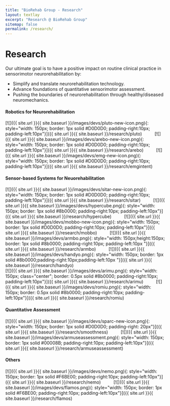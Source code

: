 ```yaml
---
title: "BioRehab Group - Research"
layout: textlay
excerpt: "Research @ BioRehab Group"
sitemap: false
permalink: /research/
---
```


# Research

Our ultimate goal is to have a positive impact on routine clinical practice in sensorimotor neurorehabilitation by: 
* Simplify and translate neurorehabilitation technology.
* Advance foundations of quantitative sensorimotor assessment.
* Pushing the boundaries of neurorehabilitation through healthy/diseased neuromechanics.

#### **Robotics for Neurorehabilitation**
[![]({{ site.url }}{{ site.baseurl }}/images/devs/pluto-new-icon.png){: style="width: 150px; border: 1px solid #D0D0D0; padding-right:10px; padding-left:10px"}]({{ site.url }}{{ site.baseurl }}/research/pluto) &emsp; &emsp; 
[![]({{ site.url }}{{ site.baseurl }}/images/devs/arebo-new-icon.png){: style="width: 150px; border: 1px solid #D0D0D0; padding-right:10px; padding-left:10px"}]({{ site.url }}{{ site.baseurl }}/research/arebo) &emsp; &emsp; 
[![]({{ site.url }}{{ site.baseurl }}/images/devs/emg-new-icon.png){: style="width: 150px; border: 1px solid #D0D0D0; padding-right:10px; padding-left:10px"}]({{ site.url }}{{ site.baseurl }}/research/emgintent)

#### **Sensor-based Systems for Neuorehabilitation**
[![]({{ site.url }}{{ site.baseurl }}/images/devs/sitar-new-icon.png){: style="width: 150px; border: 1px solid #D0D0D0; padding-right:10px; padding-left:10px"}]({{ site.url }}{{ site.baseurl }}/research/sitar) &emsp; &emsp; 
[![]({{ site.url }}{{ site.baseurl }}/images/devs/hypercube.png){: style="width: 150px; border: 1px solid #8b0000; padding-right:10px; padding-left:10px"}]({{ site.url }}{{ site.baseurl }}/research/hypercube) &emsp; &emsp; 
[![]({{ site.url }}{{ site.baseurl }}/images/devs/mobbo-new-icon.png){: style="width: 150px; border: 1px solid #D0D0D0; padding-right:10px; padding-left:10px"}]({{ site.url }}{{ site.baseurl }}/research/mobbo) &emsp; &emsp;
[![]({{ site.url }}{{ site.baseurl }}/images/devs/armbo.png){: style="width: 150px;height:150px; border: 1px solid #8b0000; padding-right:10px; padding-left:10px  "}]({{ site.url }}{{ site.baseurl }}/research/armbo) &emsp; &emsp;
[![]({{ site.url }}{{ site.baseurl }}/images/devs/handyo.png){: style="width: 150px;  border: 1px solid #8b0000;padding-right:10px;padding-left:10px "}]({{ site.url }}{{ site.baseurl }}/research/handyo) 
 <br> 
[![]({{ site.url }}{{ site.baseurl }}/images/devs/arimu.png){: style="width: 150px; class="center"; border: 0.5px solid #8b0000; padding-right:10px; padding-left:10px"}]({{ site.url }}{{ site.baseurl }}/research/arimu) &emsp; &emsp; 
[![]({{ site.url }}{{ site.baseurl }}/images/devs/romiu.png){: style="width: 150px; border: 0.5px solid #8b0000; padding-right:10px; padding-left:10px"}]({{ site.url }}{{ site.baseurl }}/research/romiu) 

#### **Quantitative Assessment**
[![]({{ site.url }}{{ site.baseurl }}/images/devs/sparc-new-icon.png){: style="width: 150px; border: 1px solid #D0D0D0; padding-right: 20px"}]({{ site.url }}{{ site.baseurl }}/research/smoothness) &emsp; &emsp;
[![]({{ site.url }}{{ site.baseurl }}/images/devs/armuseassessment.png){: style="width: 150px; border: 1px solid #00008B; padding-right:10px; padding-left:10px"}]({{ site.url }}{{ site.baseurl }}/research/armuseassessment)

#### **Others**
[![]({{ site.url }}{{ site.baseurl }}/images/devs/nemo.png){: style="width: 150px; border: 1px solid #F6BE00; padding-right:10px; padding-left:10px"}]({{ site.url }}{{ site.baseurl }}/research/nemo) &emsp; &emsp;
[![]({{ site.url }}{{ site.baseurl }}/images/devs/flamos.png){: style="width: 150px; border: 1px solid #F6BE00; padding-right:10px; padding-left:10px"}]({{ site.url }}{{ site.baseurl }}/research/flamos) 